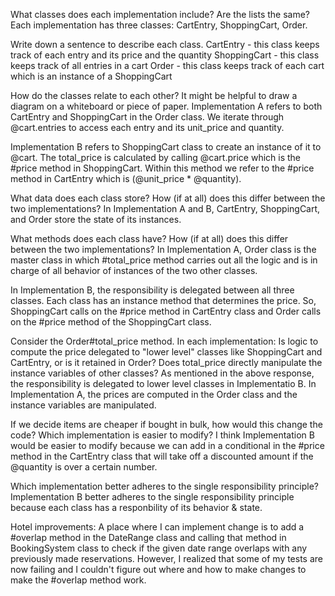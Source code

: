 What classes does each implementation include? Are the lists the same?
  Each implementation has three classes: CartEntry, ShoppingCart, Order.

Write down a sentence to describe each class.
  CartEntry - this class keeps track of each entry and its price and the quantity
  ShoppingCart - this class keeps track of all entries in a cart
  Order - this class keeps track of each cart which is an instance of a ShoppingCart

How do the classes relate to each other? It might be helpful to draw a diagram on a whiteboard or piece of paper.
  Implementation A refers to both CartEntry and ShoppingCart in the Order class. We iterate through @cart.entries to access each entry and its unit_price and quantity.

  Implementation B refers to ShoppingCart class to create an instance of it to @cart. The total_price is calculated by calling @cart.price which is the #price method in ShoppingCart. Within this method we refer to the #price method in CartEntry which is (@unit_price * @quantity).

What data does each class store? How (if at all) does this differ between the two implementations?
  In Implementation A and B, CartEntry, ShoppingCart, and Order store the state of its instances. 

What methods does each class have? How (if at all) does this differ between the two implementations?
  In Implementation A, Order class is the master class in which #total_price method carries out all the logic and is in charge of all behavior of instances of the two other classes.

  In Implementation B, the responsibility is delegated between all three classes. Each class has an instance method that determines the price. So, ShoppingCart calls on the #price method in CartEntry class and Order calls on the #price method of the ShoppingCart class.

Consider the Order#total_price method. In each implementation:
Is logic to compute the price delegated to "lower level" classes like ShoppingCart and CartEntry, or is it retained in Order?
Does total_price directly manipulate the instance variables of other classes?
  As mentioned in the above response, the responsibility is delegated to lower level classes in Implementatio B. 
  In Implementation A, the prices are computed in the Order class and the instance variables are manipulated.

If we decide items are cheaper if bought in bulk, how would this change the code? Which implementation is easier to modify?
  I think Implementation B would be easier to modify because we can add in a conditional in the #price method in the CartEntry class that will take off a discounted amount if the @quantity is over a certain number.

Which implementation better adheres to the single responsibility principle?
  Implementation B better adheres to the single responsibility principle because each class has a responbility of its behavior & state.

Hotel improvements:
  A place where I can implement change is to add a #overlap method in the DateRange class and calling that method in BookingSystem class to check if the given date range overlaps with any previously made reservations.
  However, I realized that some of my tests are now failing and I couldn't figure out where and how to make changes to make the #overlap method work.


